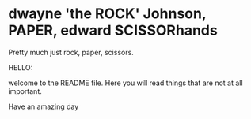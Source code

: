 # dwayne 'the ROCK' Johnson, PAPER, edward SCISSORhands
Pretty much just rock, paper, scissors.

HELLO:

welcome to the README file. Here you will read things that are not at all important.

Have an amazing day
